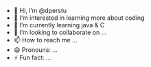 - 👋 Hi, I’m @dperstu
- 👀 I’m interested in learning more about coding
- 🌱 I’m currently learning java & C
- 💞️ I’m looking to collaborate on ...
- 📫 How to reach me ...
- 😄 Pronouns: ...
- ⚡ Fun fact: ...

<!---
dperstu/dperstu is a ✨ special ✨ repository because its `README.md` (this file) appears on your GitHub profile.
You can click the Preview link to take a look at your changes.
--->
